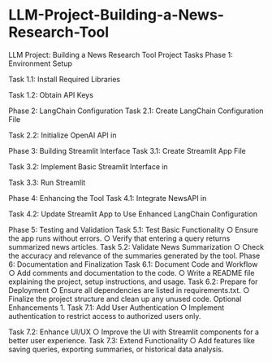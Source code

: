 # LLM-Project-Building-a-News-Research-Tool
LLM Project: Building a News Research Tool
Project Tasks Phase 1: Environment Setup

Task 1.1: Install Required Libraries

Task 1.2: Obtain API Keys

Phase 2: LangChain Configuration
Task 2.1: Create LangChain Configuration File

Task 2.2: Initialize OpenAI API in

Phase 3: Building Streamlit Interface
Task 3.1: Create Streamlit App File

Task 3.2: Implement Basic Streamlit Interface in

Task 3.3: Run Streamlit 


Phase 4: Enhancing the Tool
Task 4.1: Integrate NewsAPI in

Task 4.2: Update Streamlit App to Use Enhanced LangChain Configuration

Phase 5: Testing and Validation
Task 5.1: Test Basic Functionality ○ Ensure the app runs without errors. ○ Verify that entering a query returns summarized news articles.
Task 5.2: Validate News Summarization ○ Check the accuracy and relevance of the summaries generated by the tool.
Phase 6: Documentation and Finalization
Task 6.1: Document Code and Workflow ○ Add comments and documentation to the code.
○ Write a README file explaining the project, setup instructions, and usage. Task 6.2: Prepare for Deployment ○ Ensure all dependencies are listed in requirements.txt. ○ Finalize the project structure and clean up any unused code. Optional Enhancements 1.
Task 7.1: Add User Authentication
○ Implement authentication to restrict access to authorized users only.

Task 7.2: Enhance UI/UX ○ Improve the UI with Streamlit components for a better user experience.
Task 7.3: Extend Functionality ○ Add features like saving queries, exporting summaries, or historical data analysis.
